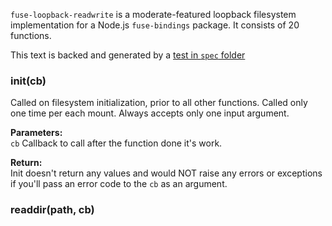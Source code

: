 `fuse-loopback-readwrite` is a moderate-featured loopback filesystem implementation for a Node.js `fuse-bindings` package. It consists of 20 functions.

This text is backed and generated by a [test in `spec` folder](/spec/fuse-loopback-readwrite.spec.coffee)

### init(cb)
Called on filesystem initialization, prior to all other functions. Called only one time per each mount. Always accepts only one input argument.

**Parameters:**  
`cb` Callback to call after the function done it's work.

**Return:**  
Init doesn't return any values and would NOT raise any errors or exceptions if you'll pass an error code to the `cb` as an argument.

### readdir(path, cb)